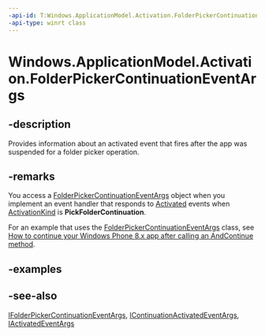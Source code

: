 ```yaml
---
-api-id: T:Windows.ApplicationModel.Activation.FolderPickerContinuationEventArgs
-api-type: winrt class
---
```


<!-- Class syntax.
public class FolderPickerContinuationEventArgs : Windows.ApplicationModel.Activation.IActivatedEventArgs, Windows.ApplicationModel.Activation.IActivatedEventArgsWithUser, Windows.ApplicationModel.Activation.IContinuationActivatedEventArgs, Windows.ApplicationModel.Activation.IFolderPickerContinuationEventArgs
-->

# Windows.ApplicationModel.Activation.FolderPickerContinuationEventArgs

## -description
Provides information about an activated event that fires after the app was suspended for a folder picker operation.

## -remarks
You access a [FolderPickerContinuationEventArgs](folderpickercontinuationeventargs.md) object when you implement an event handler that responds to [Activated](../windows.applicationmodel.core/coreapplicationview_activated.md) events when [ActivationKind](activationkind.md) is **PickFolderContinuation**.

For an example that uses the [FolderPickerContinuationEventArgs](folderpickercontinuationeventargs.md) class, see [How to continue your Windows Phone 8.x app after calling an AndContinue method](https://msdn.microsoft.com/library/3398d631-ff80-4336-be45-8ee3ea96fbdb).

## -examples

## -see-also
[IFolderPickerContinuationEventArgs](ifolderpickercontinuationeventargs.md), [IContinuationActivatedEventArgs](icontinuationactivatedeventargs.md), [IActivatedEventArgs](iactivatedeventargs.md)